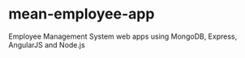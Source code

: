 # mean-employee-app
 Employee Management System web apps using MongoDB, Express, AngularJS and Node.js
